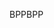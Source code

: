 <span data-ttu-id="540c8-101">BPP</span><span class="sxs-lookup"><span data-stu-id="540c8-101">BPP</span></span>